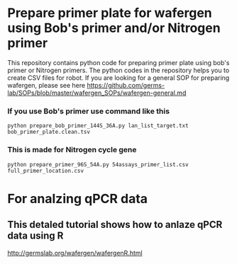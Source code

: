 # Prepare primer plate for wafergen using Bob's primer and/or Nitrogen primer
This repository contains python code for preparing primer plate using bob's primer or Nitrogen primers. The python codes in the repository helps you to create CSV files for robot. If you are looking for a general SOP for preparing wafergen, please see here https://github.com/germs-lab/SOPs/blob/master/wafergen_SOPs/wafergen-general.md

### If you use Bob's primer use command like this
```
python prepare_bob_primer_144S_36A.py lan_list_target.txt bob_primer_plate.clean.tsv
```

### This is made for Nitrogen cycle gene
```
python prepare_primer_96S_54A.py 54assays_primer_list.csv full_primer_location.csv 
```

# For analzing qPCR data
## This detaled tutorial shows how to anlaze qPCR data using R
http://germslab.org/wafergen/wafergenR.html


